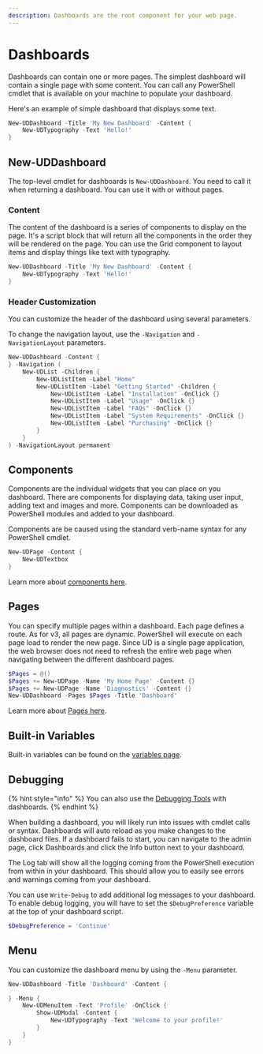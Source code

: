 ```yaml
---
description: Dashboards are the root component for your web page.
---
```


# Dashboards

Dashboards can contain one or more pages. The simplest dashboard will contain a single page with some content. You can call any PowerShell cmdlet that is available on your machine to populate your dashboard.

Here's an example of simple dashboard that displays some text.

```powershell
New-UDDashboard -Title 'My New Dashboard' -Content {
    New-UDTypography -Text 'Hello!'
}
```

## New-UDDashboard

The top-level cmdlet for dashboards is `New-UDDashboard`. You need to call it when returning a dashboard. You can use it with or without pages.&#x20;

### Content

The content of the dashboard is a series of components to display on the page. It's a script block that will return all the components in the order they will be rendered on the page. You can use the Grid component to layout items and display things like text with typography.&#x20;

```powershell
New-UDDashboard -Title 'My New Dashboard' -Content {
    New-UDTypography -Text 'Hello!'
}
```

### Header Customization

You can customize the header of the dashboard using several parameters.&#x20;

To change the navigation layout, use the `-Navigation` and `-NavigationLayout` parameters.

```powershell
New-UDDashboard -Content {
} -Navigation (
    New-UDList -Children {
        New-UDListItem -Label "Home"
        New-UDListItem -Label "Getting Started" -Children {
            New-UDListItem -Label "Installation" -OnClick {}
            New-UDListItem -Label "Usage" -OnClick {}
            New-UDListItem -Label "FAQs" -OnClick {}
            New-UDListItem -Label "System Requirements" -OnClick {}
            New-UDListItem -Label "Purchasing" -OnClick {}
        }
    }
) -NavigationLayout permanent
```

## Components

Components are the individual widgets that you can place on you dashboard. There are components for displaying data, taking user input, adding text and images and more. Components can be downloaded as PowerShell modules and added to your dashboard.

Components are be caused using the standard verb-name syntax for any PowerShell cmdlet.

```powershell
New-UDPage -Content {
    New-UDTextbox
}
```

Learn more about [components here](building-dashboards.md#components).

## Pages

You can specify multiple pages within a dashboard. Each page defines a route. As for v3, all pages are dynamic. PowerShell will execute on each page load to render the new page. Since UD is a single page application, the web browser does not need to refresh the entire web page when navigating between the different dashboard pages.

```powershell
$Pages = @()
$Pages += New-UDPage -Name 'My Home Page' -Content {}
$Pages += New-UDPage -Name 'Diagnostics' -Content {}
New-UDDashboard -Pages $Pages -Title 'Dashboard'
```

Learn more about [Pages here](building-dashboards.md#pages).&#x20;

## Built-in Variables

Built-in variables can be found on the [variables page](../../platform/variables.md#dashboards).

## Debugging

{% hint style="info" %}
You can also use the [Debugging Tools](../../development/debugging-scripts.md#integrated-debugger) with dashboards.
{% endhint %}

When building a dashboard, you will likely run into issues with cmdlet calls or syntax. Dashboards will auto reload as you make changes to the dashboard files. If a dashboard fails to start, you can navigate to the admin page, click Dashboards and click the Info button next to your dashboard.

The Log tab will show all the logging coming from the PowerShell execution from within in your dashboard. This should allow you to easily see errors and warnings coming from your dashboard.

You can use `Write-Debug` to add additional log messages to your dashboard. To enable debug logging, you will have to set the `$DebugPreference` variable at the top of your dashboard script.

```powershell
$DebugPreference = 'Continue'
```

## Menu

You can customize the dashboard menu by using the `-Menu` parameter.&#x20;

```powershell
New-UDDashboard -Title 'Dashboard' -Content {

} -Menu {
    New-UDMenuItem -Text 'Profile' -OnClick {
        Show-UDModal -Content {
            New-UDTypography -Text 'Welcome to your profile!'
        }
    }
}
```
